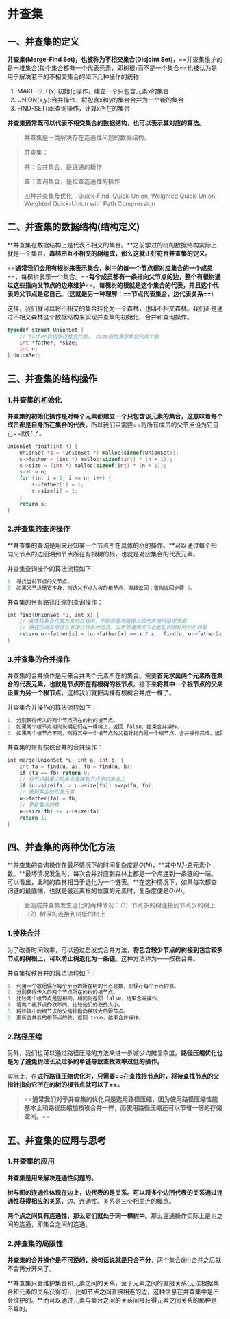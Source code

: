 # 并查集

## 一、并查集的定义

**并查集(Merge-Find Set)，也被称为不相交集合(Disjoint Set**)，==并查集维护的是一堆集合(每个集合都有一个代表元素，即树根)而不是一个集合==也被认为是用于解决若干的不相交集合的如下几种操作的统称：

1. MAKE-SET(x):初始化操作，建立一个只包含元素x的集合
2. UNION(x,y):合并操作，将包含x和y的集合合并为一个新的集合
3. FIND-SET(x):查询操作，计算x所在的集合

**并查集通常既可以代表不相交集合的数据结构，也可以表示其对应的算法。**

> 并查集是一类解决存在连通性问题的数据结构。

> 并查集：
>
> 并：合并集合，是连通的操作
>
> 查：查询集合，是检查连通性的操作
>
> 四种并查集及优化：Quick-Find, Quick-Union, Weighted Quick-Union, Weighted Quick-Union with Path Compression



## 二、并查集的数据结构(结构定义)

**并查集在数据结构上是代表不相交的集合。**之前学过的树的数据结构实际上就是一个集合，**森林由互不相交的树组成，那么这就正好符合并查集的定义。**

==**通常我们会用有根树来表示集合，树中的每一个节点都对应集合的一个成员**==，每棵树表示一个集合。==**每个成员都有一条指向父节点的边，整个有根树通过这些指向父节点的边来维护**==。**每棵树的根就是这个集合的代表，并且这个代表的父节点是它自己**。(**这就是另一种理解：==节点代表集合，边代表关系==**)

这样，我们就可以将不相交的集合转化为一个森林，也叫不相交森林。我们正是通过不相交森林这个数据结构来实现并查集的初始化、合并和查询操作。

```c++
typedef struct UnionSet {
    // father数组保存集合代表， size数组表示集合元素个数
    int *father, *size;
    int n;
} UnionSet;
```





## 三、并查集的结构操作

### 1.并查集的初始化

**并查集的初始化操作是对每个元素都建立一个只包含该元素的集合，这意味着每个成员都是自身所在集合的代表**，所以我们只需要==将所有成员的父节点设为它自己==就好了。

```c++
UnionSet *init(int n) {
    UnionSet *s = (UnionSet *) malloc(sizeof(UnionSet));
    s->father = (int *) malloc(sizeof(int) * (n + 1));
    s->size = (int *) malloc(sizeof(int) * (n + 1));
    s->n = n;
    for (int i = 1; i <= n; i++) {
        s->father[i] = i;
        s->size[i] = 1;
    }
    return s;
}
```



### 2.并查集的查询操作

**并查集的查询是用来获知某一个节点所在具体的树的操作。**可以通过每个指向父节点的边回溯到节点所在有根树的根，也就是对应集合的代表元素。

并查集查询操作的算法流程如下：

```c++
1. 寻找当前节点的父节点。
2. 如果父节点是它本身，则该父节点为树的根节点，直接返回；否则返回步骤 1。
```

并查集的带有路径压缩的查询操作：

```c++
int find(UnionSet *u, int x) {
    // 在查找集合代表元素的过程中，不断将查询路径上的元素进行路径压缩
    // 路径压缩非常适合查询比较多的场合，当然普通情况下也能起到很好的优化效果
    return u->father[x] = (u->father[x] == x ? x : find(u, u->father[x]));
}
```



### 3.并查集的合并操作

并查集的合并操作是用来合并两个元素所在的集合。需要**首先求出两个元素所在集合的代表元素，也就是节点所在有根树的根节点**。接下来**将其中一个根节点的父亲设置为另一个根节点**，这样我们就把两棵有根树合并成一棵了。

并查集合并操作的算法流程如下：

```c++
1. 分别获得传入的两个节点所在的树的根节点。
2. 如果两个根节点相同说明它们在一棵树上，返回 false，结束合并操作。
3. 如果两个根节点不同，则将其中一个根节点的父指针指向另一个根节点，合并操作完成，返回 true。
```

并查集的带有按秩合并的合并操作：

```c++
int merge(UnionSet *u, int a, int b) {
    int fa = find(u, a), fb = find(u, b);
    if (fa == fb) return 0;
    // 将节点数量少的集合连接到节点多的集合上
    if (u->size[fa] > u->size[fb]) swap(fa, fb);
    // 更新集合的代表元素
    u->father[fa] = fb;
    // 更新集合的秩
    u->size[fb] += u->size[fa];
    return 1;
}
```



## 四、并查集的两种优化方法

**并查集的查询操作在最坏情况下的时间复杂度是$O(N)$，**其中$N$为总元素个数。**最坏情况发生时，每次合并对应到森林上都是一个点连到一条链的一端。可以看出，此时的森林相当于退化为一个链表。**在这种情况下，如果每次都查询链的最底端，也就是最远离根的位置的元素时，复杂度便是$O(N)$。

> 会造成并查集发生退化的两种情况：（1）节点多的树连接到节点少的树上（2）树深的连接到树低的树上

### 1.按秩合并

为了改善时间效率，可以通过启发式合并方法，**将包含较少节点的树接到包含较多节点的树根上，可以防止树退化为一条链**。这种方法称为——按秩合并。

并查集按秩合并的算法流程如下：

```c++
1. 利用一个数组保存每个节点的所在树的节点总数，即保存每个节点的秩。
2. 分别获得传入的两个节点所在的树的根节点。
3. 比较两个根节点是否相同，相同则返回 false，结束合并操作、
4. 若两个根节点的秩不同，比较他们的秩的大小。
5. 将秩较小的根节点的父指针指向秩较大的跟节点。
6. 更新合并后的根节点的秩，返回 true，结束合并操作。
```



### 2.路径压缩

另外，我们也可以通过路径压缩的方法来进一步减少均摊复杂度。**路径压缩优化也是为了避免树过长及过多的单链导致查找效率过低的操作。**

实际上，在**进行路径压缩优化时，只需要==在查找根节点时，将待查找节点的父指针指向它所在的树的根节点就可以了==。**

> ==**通常我们对于并查集的优化只是选用路径压缩，因为使用路径压缩性能基本上和路径压缩加按秩合并一样，而使用路径压缩还可以节省一倍的存储空间。**==



## 五、并查集的应用与思考

### 1.并查集的应用

**并查集是用来解决连通性问题的。**

**树与图的连通性体现在边上，边代表的是关系。可以将多个边所代表的关系通过连通性获得相应的关系**，边、连通性、关系是三个相关连的概念。

**两个点之间具有连通性，那么它们就处于同一棵树中**。那么连通操作实际上是树之间的连通，即集合之间的连通。

### 2.并查集的局限性

**并查集的合并操作是不可逆的，换句话说就是只合不分**，两个集合(树)合并之后就不会再分开来了。

**并查集只会维护集合和元素之间的关系，至于元素之间的直接关系(无法根据集合和元素的关系获得的)，比如节点之间直接相连的边，这种信息在并查集中是不会维护的。**而可以通过元素与集合之间的关系间接获得元素之间关系的那种是不算的。

